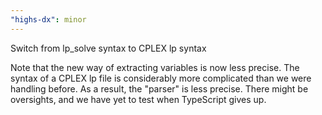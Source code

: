 ```yaml
---
"highs-dx": minor
---
```


Switch from lp_solve syntax to CPLEX lp syntax

Note that the new way of extracting variables is now less precise. The syntax of
a CPLEX lp file is considerably more complicated than we were handling before.
As a result, the "parser" is less precise. There might be oversights, and we
have yet to test when TypeScript gives up.
